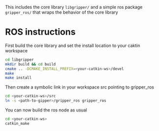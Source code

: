 
This includes the core library `libgripper/` and a simple ros package `gripper_ros/` that wraps the behavior of the core library 
# ROS instructions

First build the core library and set the install location to your caktin workspace
```bash
cd libgripper
mkdir build && cd build
cmake .. -DCMAKE_INSTALL_PREFIX=<your-catkin-ws>/devel
make
make install
```

Then create a symbolic link in your workspace src pointing to gripper_ros
```bash
cd <your-catkin-ws>/src
ln -s <path-to-gipper>/gripper_ros gripper_ros
```

You can now build the ros node as usual
```bash
cd <your-catkin-ws>
catkin_make
```

